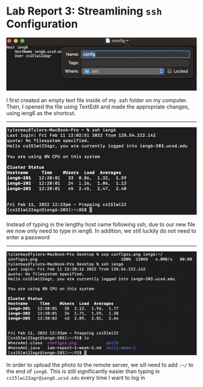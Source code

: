 # Lab Report 3: Streamlining `ssh` Configuration

![Image](configss.png)

I first created an empty text file inside of my .ssh folder on my computer. Then, I opened the file using TextEdit and made the appropriate changes, using ieng6 as the shortcut.

---

![Image](sshloginss.png)

Instead of typing in the lengthy host name following ssh, due to our new file we now only need to type in ieng6. In addition, we still luckily do not need to enter a password

---

![Image](scp.png)

In order to upload the photo to the remote server, we sill need to add `:~/` to the end of `ieng6`. This is still significantly easier than typing in `cs15lwi22agr@ieng6.ucsd.edu` every time I want to log in